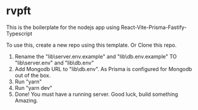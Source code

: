 # rvpft

This is the boilerplate for the nodejs app using React-Vite-Prisma-Fastify-Typescript

To use this, create a new repo using this template.
Or Clone this repo.

1. Rename the "lib\server\.env.example" and "lib\db\.env.example" TO "lib\server\.env" and "lib\db\.env"
2. Add Mongodb URL to "lib\db\.env". As Prisma is configured for Mongodb out of the box.
3. Run "yarn"
4. Run "yarn dev"
5. Done! You must have a running server. Good luck, build something Amazing.
